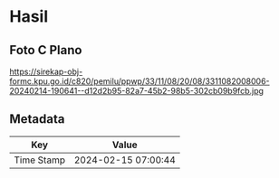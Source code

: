 # Hasil

## Foto C Plano

https://sirekap-obj-formc.kpu.go.id/c820/pemilu/ppwp/33/11/08/20/08/3311082008006-20240214-190641--d12d2b95-82a7-45b2-98b5-302cb09b9fcb.jpg


## Metadata

| Key        | Value               |
| ---------- | ------------------- |
| Time Stamp | 2024-02-15 07:00:44 |



